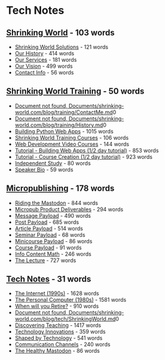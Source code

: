 # Tech Notes


## [Shrinking World](/tech/shrinkingworld-Index.md) - 103 words

* [Shrinking World Solutions](/tech/shrinkingworld-ShrinkingWorld.md) - 121 words
* [Our History](/tech/shrinkingworld-History.md) - 414 words
* [Our Services](/tech/shrinkingworld-Services.md) - 181 words
* [Our Vision](/tech/shrinkingworld-Vision.md) - 499 words
* [Contact Info](/tech/shrinkingworld-ContactMe.md) - 56 words

## [Shrinking World Training](/tech/training-Index.md) - 50 words

* [Document not found, Documents/shrinking-world.com/blog/training/ContactMe.md](/tech/training-ContactMe.md)0
* [Document not found, Documents/shrinking-world.com/blog/training/History.md](/tech/training-History.md)0
* [Building Python Web Apps](/tech/training-PythonWebApps.md) - 1015 words
* [Shrinking World Training Courses](/tech/training-TrainingCourses.md) - 106 words
* [Web Development Video Courses](/tech/training-VideoCourses.md) - 144 words
* [Tutorial - Building Web Apps   (1/2 day tutorial)](/tech/training-TutorialWebApps.md) - 853 words
* [Tutorial - Course Creation  (1/2 day tutorial)](/tech/training-TutorialCourse.md) - 923 words
* [Independent Study](/tech/training-IndependentStudy.md) - 80 words
* [Speaker Bio](/tech/training-Biography.md) - 59 words

## [Micropublishing](/tech/micropub-Index.md) - 178 words

* [Riding the Mastodon](/tech/micropub-Mastodon.md) - 844 words
* [Micropub Product Deliverables](/tech/micropub-Payload.md) - 294 words
* [Message Payload](/tech/micropub-Message.md) - 490 words
* [Post Payload](/tech/micropub-Post.md) - 685 words
* [Article Payload](/tech/micropub-Article.md) - 514 words
* [Seminar Payload](/tech/micropub-Seminar.md) - 68 words
* [Minicourse Payload](/tech/micropub-Minicourse.md) - 86 words
* [Course Payload](/tech/micropub-Course.md) - 91 words
* [Info Content Math](/tech/micropub-InfoContent.md) - 246 words
* [The Lecture](/tech/micropub-Lecture.md) - 727 words

## [Tech Notes](/tech/tech-Index.md) - 31 words

* [The Internet (1990s)](/tech/tech-Internet.md) - 1628 words
* [The Personal Computer (1980s)](/tech/tech-PersonalComputer.md) - 1581 words
* [When will you Retire?](/tech/tech-Retirement.md) - 910 words
* [Document not found, Documents/shrinking-world.com/blog/tech/ShrinkingWorld.md](/tech/tech-ShrinkingWorld.md)0
* [Discovering Teaching](/tech/tech-Teaching.md) - 1417 words
* [Technology Innovations](/tech/tech-TechTimeline.md) - 359 words
* [Shaped by Technology](/tech/tech-Technology.md) - 541 words
* [Communication Channels](/tech/tech-CommChannels.md) - 240 words
* [The Healthy Mastodon](/tech/tech-HealthyMastodon.md) - 86 words

